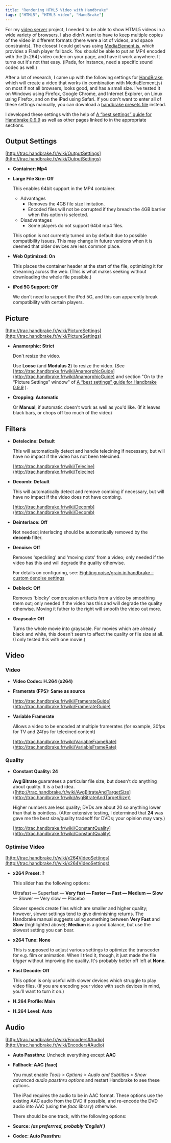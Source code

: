 ```yaml
---
title: "Rendering HTML5 Video with Handbrake"
tags: ["HTML5", "HTML5 video", "HandBrake"]
---
```

For my [video server](http://github.com/wolfgang42/videoserver) project, I needed to
be able to show HTML5 videos in a wide variety of browsers.
I also didn't want to have to keep multiple copies of the video in different formats
(there were a lot of videos, and space constraints).
The closest I could get was using [MediaElement.js](http://mediaelementjs.com), which provides a Flash player fallback.
You *should* be able to put an MP4 encoded with the [h.264] video codec on your page, and have it work anywhere.
It turns out it's not that easy. (iPads, for instance, need a specific sound codec as well.)

After a lot of research, I came up with the following settings for [HandBrake](http://handbrake.fr),
which will create a video that works (in combination with MediaElement.js) on most if not all browsers,
looks good, and has a small size.
I've tested it on Windows using Firefox, Google Chrome, and Internet Explorer, on Linux using Firefox, and
on the iPad using Safari.
If you don't want to enter all of these settings manually, you can download a [handbrake presets file](HTML5_preset.plist) instead.

<!--more-->

I developed these settings with the help of [A “best settings” guide for Handbrake 0.9.9](http://mattgadient.com/2013/06/12/a-best-settings-guide-for-handbrake-0-9-9/) as well as other pages linked to in the appropriate sections.

## Output Settings

[http://trac.handbrake.fr/wiki/OutputSettings](http://trac.handbrake.fr/wiki/OutputSettings)

* **Container: Mp4**
* **Large File Size: Off**

	This enables 64bit support in the MP4 container. 

	* Advantages
		* Removes the 4GB file size limitation.
		* Encoded files will not be corrupted if they breach the 4GB barrier when this option is selected.
	* Disadvantages
		* Some players do not support 64bit mp4 files.

	This option is not currently turned on by default due to possible compatibility issues. This may change in future versions when it is deemed that older devices are less common place.
* **Web Optimized: On**

	This places the container header at the start of the file, optimizing it for streaming across the web. (This is what makes seeking without downloading the whole file possible.)
* **iPod 5G Support: Off**

	We don't need to support the iPod 5G, and this can apparently break compatibility with certain players.


## Picture
[http://trac.handbrake.fr/wiki/PictureSettings](http://trac.handbrake.fr/wiki/PictureSettings)

* **Anamorphic: Strict**

	Don't resize the video.

	Use **Loose** (and **Modulus 2**) to resize the video.
	(See [http://trac.handbrake.fr/wiki/AnamorphicGuide](http://trac.handbrake.fr/wiki/AnamorphicGuide)
	and section "On to the “Picture Settings” window" of [A “best settings” guide for Handbrake 0.9.9](http://mattgadient.com/2013/06/12/a-best-settings-guide-for-handbrake-0-9-9/) ).
* **Cropping: Automatic**

	Or **Manual**, if automatic doesn't work as well as you'd like. (If it leaves black bars, or chops off too much of the video)

## Filters
* **Detelecine: Default**

	This will automatically detect and handle telecining if necessary, but will have no impact if the video has not been telecined.

	[http://trac.handbrake.fr/wiki/Telecine](http://trac.handbrake.fr/wiki/Telecine)
* **Decomb: Default**

	This will automatically detect and remove combing if necessary, but will have no impact if the video does not have combing.
	
	[http://trac.handbrake.fr/wiki/Decomb](http://trac.handbrake.fr/wiki/Decomb)
* **Deinterlace: Off**

	Not needed; interlacing should be automatically removed by the **decomb** filter.
* **Denoise: Off**

	Removes 'speckling' and 'moving dots' from a video; only needed if the video has this and will degrade the quality otherwise.

	For details on configuring, see: [Fighting noise/grain in handbrake – custom denoise settings](http://mattgadient.com/2012/06/19/fighting-noisegrain-in-handbrake-custom-denoise-settings/)
* **Deblock: Off**

	Removes 'blocky' compression artifacts from a video by smoothing them out; only needed if the video has this and will degrade the quality otherwise.
	Moving it futher to the right will smooth the video out more.
* **Grayscale: Off**

	Turns the whole movie into grayscale. For movies which are already black and white, this doesn't seem to affect the quality or file size at all. (I only tested this with one movie.)

## Video

### Video
* **Video Codec: H.264 (x264)**
* **Framerate (FPS): Same as source**

	[http://trac.handbrake.fr/wiki/FramerateGuide](http://trac.handbrake.fr/wiki/FramerateGuide)
* **Variable Framerate**

	Allows a video to be encoded at multiple framerates (for example, 30fps for TV and 24fps for telecined content)

	[http://trac.handbrake.fr/wiki/VariableFrameRate](http://trac.handbrake.fr/wiki/VariableFrameRate)

### Quality
* **Constant Quality: 24**

	**Avg Bitrate** guarantees a particular file size, but doesn't do anything about quality. It is a bad idea. ([http://trac.handbrake.fr/wiki/AvgBitrateAndTargetSize](http://trac.handbrake.fr/wiki/AvgBitrateAndTargetSize))

	Higher numbers are less quality; DVDs are about 20 so anything lower than that is pointless. (After extensive testing, I determined that **24** was gave me the best size/quality tradeoff for DVDs; your opinion may vary.)

	[http://trac.handbrake.fr/wiki/ConstantQuality](http://trac.handbrake.fr/wiki/ConstantQuality)

### Optimise Video
[http://trac.handbrake.fr/wiki/x264VideoSettings](http://trac.handbrake.fr/wiki/x264VideoSettings)

* **x264 Preset: ?**

	This slider has the following options:

	Ultrafast — Superfast — **Very fast — Faster — Fast — Medium — Slow** — Slower — Very slow — Placebo

	Slower speeds create files which are smaller and higher quality; however, slower settings tend to give diminishing returns. The Handbrake manual suggests using something between **Very Fast** and **Slow** (highlighted above); **Medium** is a good balance, but use the slowest setting you can bear.
* **x264 Tune: None**

	This is supposed to adjust various settings to optimize the transcoder for e.g. film or animation. When I tried it, though, it just made the file *bigger* without improving the quality. It's probably better off left at **None**.
* **Fast Decode: Off**

	This option is only useful with slower devices which struggle to play video files. (If you are encoding your video with such devices in mind, you'll want to turn it on.)
* **H.264 Profile: Main**
* **H.264 Level: Auto**

## Audio
[http://trac.handbrake.fr/wiki/Encoders#Audio](http://trac.handbrake.fr/wiki/Encoders#Audio)

* **Auto Passthru:** Uncheck everything except **AAC**
* **Fallback: AAC (faac)**

	You must enable *Tools > Options > Audio and Subtitles > Show advanced audio passthru options* and restart Handbrake to see these options.

	The iPad requires the audio to be in AAC format. These options use the existing AAC audio from the DVD if possible, and re-encode the DVD audio into AAC (using the *faac* library) otherwise.

	There should be one track, with the following options:
* **Source: <em>(as preferrred, probably 'English')</em>**
* **Codec: Auto Passthru**
